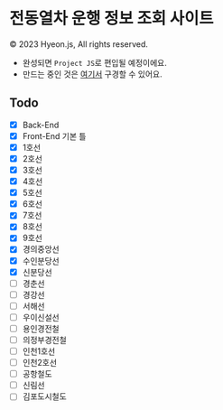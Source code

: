 # 전동열차 운행 정보 조회 사이트
© 2023 Hyeon.js, All rights reserved.

- 완성되면 `Project JS`로 편입될 예정이에요.
- 만드는 중인 것은 [여기서](https://hyeon-js.github.io/subway/) 구경할 수 있어요.

## Todo
- [x] Back-End
- [x] Front-End 기본 틀
- [x] 1호선
- [x] 2호선
- [x] 3호선
- [x] 4호선
- [x] 5호선
- [x] 6호선
- [x] 7호선
- [x] 8호선
- [x] 9호선
- [x] 경의중앙선
- [x] 수인분당선
- [x] 신분당선
- [ ] 경춘선
- [ ] 경강선
- [ ] 서해선
- [ ] 우이신설선
- [ ] 용인경전철
- [ ] 의정부경전철
- [ ] 인천1호선
- [ ] 인천2호선
- [ ] 공항철도
- [ ] 신림선
- [ ] 김포도시철도
